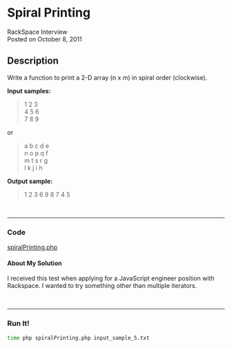 # Spiral Printing<br />
RackSpace Interview<br />
Posted on October 8, 2011

## Description

Write a function to print a 2-D array (n x m) in spiral order (clockwise).


**Input samples:**

> 1 2 3<br />4 5 6<br />7 8 9 

or

>a b c d e<br/>
n o p q f<br/>
m t s r g<br/>
l k j i h

**Output sample:**

> 1 2 3 6 9 8 7 4 5

<br />

---
### Code

[spiralPrinting.php](https://github.com/wrightben/codeeval/blob/master/code/spiralPrinting.php)

#### About My Solution

I received this test when applying for a JavaScript engineer position with Rackspace. I wanted to try something other than multiple iterators.

<br />

---
### Run It!
```sh
time php spiralPrinting.php input_sample_5.txt
```